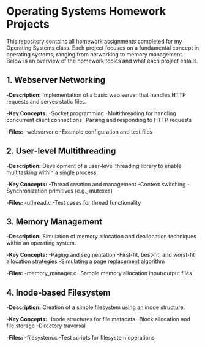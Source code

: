 <h1>Operating Systems Homework Projects</h1>

This repository contains all homework assignments completed for my Operating Systems class. Each project focuses on a fundamental concept in operating systems, ranging from networking to memory management. Below is an overview of the homework topics and what each project entails.

<h2>1. Webserver Networking</h2>

-<b>Description:</b> Implementation of a basic web server that handles HTTP requests and serves static files.

-<b>Key Concepts:</b>
  -Socket programming
  -Multithreading for handling concurrent client connections
  -Parsing and responding to HTTP requests

-<b>Files:</b>
  -webserver.c
  -Example configuration and test files

<h2>2. User-level Multithreading</h2>
-<b>Description:</b> Development of a user-level threading library to enable multitasking within a single process.

-<b>Key Concepts:</b>
 -Thread creation and management
 -Context switching
 -Synchronization primitives (e.g., mutexes)

-<b>Files:</b>
  -uthread.c
  -Test cases for thread functionality

<h2>3. Memory Management</h2>

-<b>Description:</b> Simulation of memory allocation and deallocation techniques within an operating system.

-<b>Key Concepts:</b>
  -Paging and segmentation
  -First-fit, best-fit, and worst-fit allocation strategies
  -Simulating a page replacement algorithm

-<b>Files:</b>
  -memory_manager.c
  -Sample memory allocation input/output files

<h2>4. Inode-based Filesystem</h2>

-<b>Description:</b> Creation of a simple filesystem using an inode structure.

-<b>Key Concepts:</b>
  -Inode structures for file metadata
  -Block allocation and file storage
  -Directory traversal

-<b>Files:</b>
  -filesystem.c
  -Test scripts for filesystem operations
